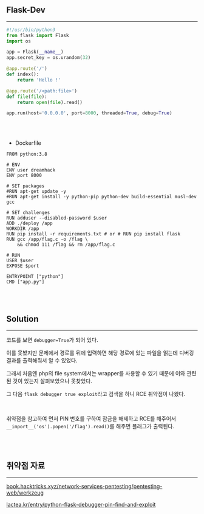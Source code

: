 ## Flask-Dev
---

```python
#!/usr/bin/python3
from flask import Flask
import os

app = Flask(__name__)
app.secret_key = os.urandom(32)

@app.route('/')
def index():
	return 'Hello !'

@app.route('/<path:file>')
def file(file):
	return open(file).read()

app.run(host='0.0.0.0', port=8000, threaded=True, debug=True)
```

<br><br>

+ Dockerfile
```
FROM python:3.8

# ENV
ENV user dreamhack
ENV port 8000

# SET packages
#RUN apt-get update -y
#RUN apt-get install -y python-pip python-dev build-essential musl-dev gcc

# SET challenges
RUN adduser --disabled-password $user
ADD ./deploy /app
WORKDIR /app
RUN pip install -r requirements.txt # or # RUN pip install flask
RUN gcc /app/flag.c -o /flag \
    && chmod 111 /flag && rm /app/flag.c

# RUN
USER $user
EXPOSE $port

ENTRYPOINT ["python"]
CMD ["app.py"]
```

<br><br>

## Solution
---

코드를 보면 ```debugger=True```가 되어 있다.

이를 못봤지만 문제에서 경로를 뒤에 입력하면 해당 경로에 있는 파일을 읽는데 디버깅 결과를 출력해줘서 알 수 있었다.

그래서 처음엔 php의 file system에서는 wrapper를 사용할 수 있기 때문에 이와 관련된 것이 있는지 살펴보았으나 못찾았다.

그 다음 ```flask debugger true exploit```라고 검색을 하니 RCE 취약점이 나왔다.

<br>

취약점을 참고하여 먼저 PIN 번호를 구하여 잠금을 해제하고 RCE를 해주어서 ```__import__('os').popen('/flag').read()```를 해주면 플래그가 출력된다.

<br><br>

## 취약점 자료
---

<a href="https://book.hacktricks.xyz/network-services-pentesting/pentesting-web/werkzeug" target="_blank">book.hacktricks.xyz/network-services-pentesting/pentesting-web/werkzeug</a>

<a href="https://lactea.kr/entry/python-flask-debugger-pin-find-and-exploit" target="_blank">lactea.kr/entry/python-flask-debugger-pin-find-and-exploit</a>
